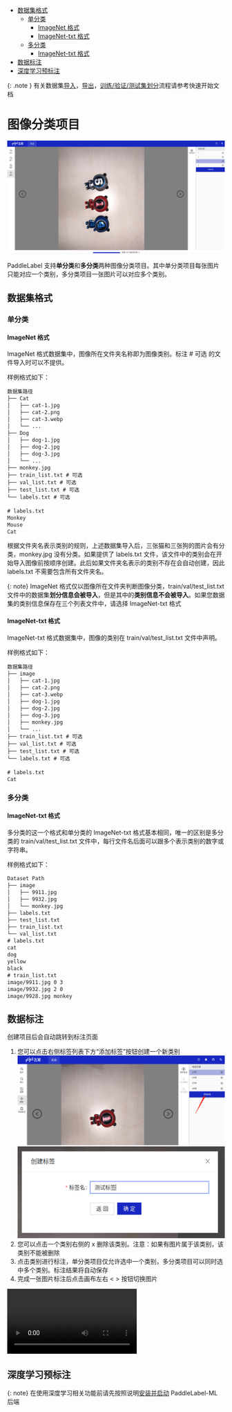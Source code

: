 <!-- TOC -->

- [数据集格式](#%E6%95%B0%E6%8D%AE%E9%9B%86%E6%A0%BC%E5%BC%8F)
    - [单分类](#%E5%8D%95%E5%88%86%E7%B1%BB)
        - [ImageNet 格式](#imagenet-%E6%A0%BC%E5%BC%8F)
        - [ImageNet-txt 格式](#imagenet-txt-%E6%A0%BC%E5%BC%8F)
    - [多分类](#%E5%A4%9A%E5%88%86%E7%B1%BB)
        - [ImageNet-txt 格式](#imagenet-txt-%E6%A0%BC%E5%BC%8F)
- [数据标注](#%E6%95%B0%E6%8D%AE%E6%A0%87%E6%B3%A8)
- [深度学习预标注](#%E6%B7%B1%E5%BA%A6%E5%AD%A6%E4%B9%A0%E9%A2%84%E6%A0%87%E6%B3%A8)

<!-- /TOC -->

{: .note }
有关数据集[导入](../quick_start.md#导入数据集)，[导出](../quick_start.md#导出数据集)，[训练/验证/测试集划分](../quick_start.md#数据集划分)流程请参考快速开始文档

# 图像分类项目

![image](/doc/CN/assets/classification.png)

PaddleLabel 支持**单分类**和**多分类**两种图像分类项目。其中单分类项目每张图片只能对应一个类别，多分类项目一张图片可以对应多个类别。

## 数据集格式

### 单分类

#### ImageNet 格式

ImageNet 格式数据集中，图像所在文件夹名称即为图像类别。标注 # 可选 的文件导入时可以不提供。

样例格式如下：

```shell
数据集路径
├── Cat
│   ├── cat-1.jpg
│   ├── cat-2.png
│   ├── cat-3.webp
│   └── ...
├── Dog
│   ├── dog-1.jpg
│   ├── dog-2.jpg
│   ├── dog-3.jpg
│   └── ...
├── monkey.jpg
├── train_list.txt # 可选
├── val_list.txt # 可选
├── test_list.txt # 可选
└── labels.txt # 可选

# labels.txt
Monkey
Mouse
Cat
```

根据文件夹名表示类别的规则，上述数据集导入后，三张猫和三张狗的图片会有分类，monkey.jpg 没有分类。如果提供了 labels.txt 文件，该文件中的类别会在开始导入图像前按顺序创建。此后如果文件夹名表示的类别不存在会自动创建，因此 labels.txt 不需要包含所有文件夹名。

{: note}
ImageNet 格式仅以图像所在文件夹判断图像分类，train/val/test_list.txt 文件中的数据集**划分信息会被导入**，但是其中的**类别信息不会被导入**。如果您数据集的类别信息保存在三个列表文件中，请选择 ImageNet-txt 格式

#### ImageNet-txt 格式

ImageNet-txt 格式数据集中，图像的类别在 train/val/test_list.txt 文件中声明。

样例格式如下：

<!-- TODO: -->

```shell
数据集路径
├── image
│   ├── cat-1.jpg
│   ├── cat-2.png
│   ├── cat-3.webp
│   ├── dog-1.jpg
│   ├── dog-2.jpg
│   ├── dog-3.jpg
│   ├── monkey.jpg
│   └── ...
├── train_list.txt # 可选
├── val_list.txt # 可选
├── test_list.txt # 可选
└── labels.txt # 可选

# labels.txt
Cat

```

### 多分类

#### ImageNet-txt 格式

多分类的这一个格式和单分类的 ImageNet-txt 格式基本相同，唯一的区别是多分类的 train/val/test_list.txt 文件中，每行文件名后面可以跟多个表示类别的数字或字符串。

样例格式如下：

```shell
Dataset Path
├── image
│   ├── 9911.jpg
│   ├── 9932.jpg
│   └── monkey.jpg
├── labels.txt
├── test_list.txt
├── train_list.txt
└── val_list.txt
# labels.txt
cat
dog
yellow
black
# train_list.txt
image/9911.jpg 0 3
image/9932.jpg 2 0
image/9928.jpg monkey
```

## 数据标注

创建项目后会自动跳转到标注页面

1. 您可以点击右侧标签列表下方“添加标签”按钮创建一个新类别
   ![](/doc/CN/assets/add_label.png)
   ![](/doc/CN/assets/test_label.png)
2. 您可以点击一个类别右侧的 x 删除该类别。注意：如果有图片属于该类别，该类别不能被删除
3. 点击类别进行标注，单分类项目仅允许选中一个类别，多分类项目可以同时选中多个类别。标注结果将自动保存
4. 完成一张图片标注后点击画布左右 < > 按钮切换图片

<!-- https://just-the-docs.github.io/just-the-docs/docs/utilities/layout/#display -->

<video width="sm" controls>
  <source src="https://github.com/linhandev/static/releases/download/PaddleLabel%E7%9B%B8%E5%85%B3/clas_ann_demo.mp4" type="video/mp4">
</video>

## 深度学习预标注

{: note}
在使用深度学习相关功能前请先按照说明[安装并启动](/doc/CN/install_ml.md) PaddleLabel-ML 后端
